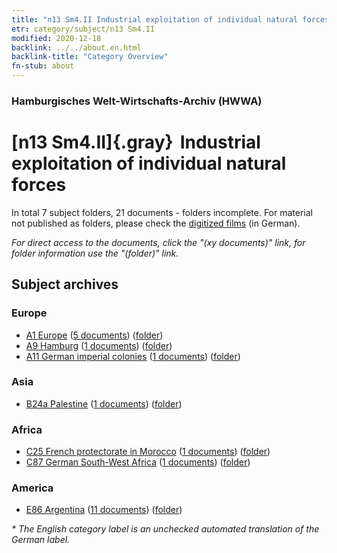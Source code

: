 ```yaml
---
title: "n13 Sm4.II Industrial exploitation of individual natural forces"
etr: category/subject/n13 Sm4.II
modified: 2020-12-18
backlink: ../../about.en.html
backlink-title: "Category Overview"
fn-stub: about
---
```


### Hamburgisches Welt-Wirtschafts-Archiv (HWWA)
# [n13 Sm4.II]{.gray}&#8201; Industrial exploitation of individual natural forces&#160; 





In total 7 subject folders, 21 documents - folders incomplete.
For material not published as folders, please check the [digitized films](/film/h1_sh) (in German).

_For direct access to the documents, click the "(xy documents)" link, for folder information use the "(folder)" link._

## Subject archives



### Europe

- [A1 Europe](../../../geo/about.en.html#A1) (<a href="https://dfg-viewer.de/show/?tx_dlf[id]=https://pm20.zbw.eu/mets/sh/1408xx/140892/1451xx/145103/public.mets.en.xml" target="_blank">5 documents</a>) ([folder](http://purl.org/pressemappe20/folder/sh/140892,145103))
- [A9 Hamburg](../../../geo/about.en.html#A9) (<a href="https://dfg-viewer.de/show/?tx_dlf[id]=https://pm20.zbw.eu/mets/sh/1409xx/140905/1451xx/145103/public.mets.en.xml" target="_blank">1 documents</a>) ([folder](http://purl.org/pressemappe20/folder/sh/140905,145103))
- [A11 German imperial colonies](../../../geo/about.en.html#A11) (<a href="https://dfg-viewer.de/show/?tx_dlf[id]=https://pm20.zbw.eu/mets/sh/1409xx/140960/1451xx/145103/public.mets.en.xml" target="_blank">1 documents</a>) ([folder](http://purl.org/pressemappe20/folder/sh/140960,145103))

### Asia

- [B24a Palestine](../../../geo/about.en.html#B24a) (<a href="https://dfg-viewer.de/show/?tx_dlf[id]=https://pm20.zbw.eu/mets/sh/1411xx/141115/1451xx/145103/public.mets.en.xml" target="_blank">1 documents</a>) ([folder](http://purl.org/pressemappe20/folder/sh/141115,145103))

### Africa

- [C25 French protectorate in Morocco](../../../geo/about.en.html#C25) (<a href="https://dfg-viewer.de/show/?tx_dlf[id]=https://pm20.zbw.eu/mets/sh/1413xx/141358/1451xx/145103/public.mets.en.xml" target="_blank">1 documents</a>) ([folder](http://purl.org/pressemappe20/folder/sh/141358,145103))
- [C87 German South-West Africa](../../../geo/about.en.html#C87) (<a href="https://dfg-viewer.de/show/?tx_dlf[id]=https://pm20.zbw.eu/mets/sh/1414xx/141450/1451xx/145103/public.mets.en.xml" target="_blank">1 documents</a>) ([folder](http://purl.org/pressemappe20/folder/sh/141450,145103))

### America

- [E86 Argentina](../../../geo/about.en.html#E86) (<a href="https://dfg-viewer.de/show/?tx_dlf[id]=https://pm20.zbw.eu/mets/sh/1416xx/141692/1451xx/145103/public.mets.en.xml" target="_blank">11 documents</a>) ([folder](http://purl.org/pressemappe20/folder/sh/141692,145103))


_* The English category label is an unchecked automated translation of the German label._

